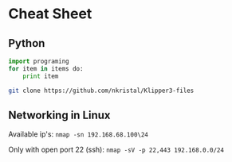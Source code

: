 # Cheat Sheet

## Python

```python
import programing
for item in items do:
    print item
```
```bash
git clone https://github.com/nkristal/Klipper3-files
```

## Networking in Linux
Available ip's:
`nmap -sn 192.168.68.100\24`

Only with open port 22 (ssh):
`nmap -sV -p 22,443 192.168.0.0/24`
